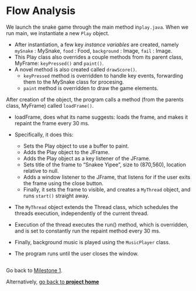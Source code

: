 # Flow Analysis

We launch the snake game through the main method in`play.java`.
When we run main, we instantiate a new `Play` object.
- After instantiation, a few key *instance variables* are created, namely `mySnake` : MySnake, `food` : Food, `background` : Image, `fail` : Image.
- This Play class also overrides a couple methods from its parent class, MyFrame: `keyPressed()` and `paint()`.
- A novel method is also created called `drawScore()`.
  - `keyPressed` method is overridden to handle key events, forwarding them to the MySnake class for procesing.
  - `paint` method is overridden to draw the game elements.

After creation of the object, the program calls a method (from the parents class, MyFrame) called `loadFrame()`.
- loadFrame, does what its name suggests: loads the frame, and makes it repaint the frame every 30 ms.
- Specifically, it does this:
    - Sets the Play object to use a buffer to paint.
    - Adds the Play object to the JFrame.
    - Adds the Play object as a key listener of the JFrame.
    - Sets title of the frame to “Snakee Yipee”, size to (870,560), location relative to null.
    - Adds a window listener to the JFrame, that listens for if the user exits the frame using the close button.
    - Finally, it sets the frame to visible, and creates a `MyThread` object, and runs `start()` straight away.


- The `MyThread` object extends the Thread class, which schedules the threads execution, independently of the current thread.
- Execution of the thread executes the run() method, which is overridden, and is set to constantly run the repaint method every 30 ms.

- Finally, background music is played using the `MusicPlayer` class.
- The program runs until the user closes the window.

##

Go back to [Milestone 1](../milestone1/milestone1.md).

Alternatively, [go back to **project home**](../README.md)